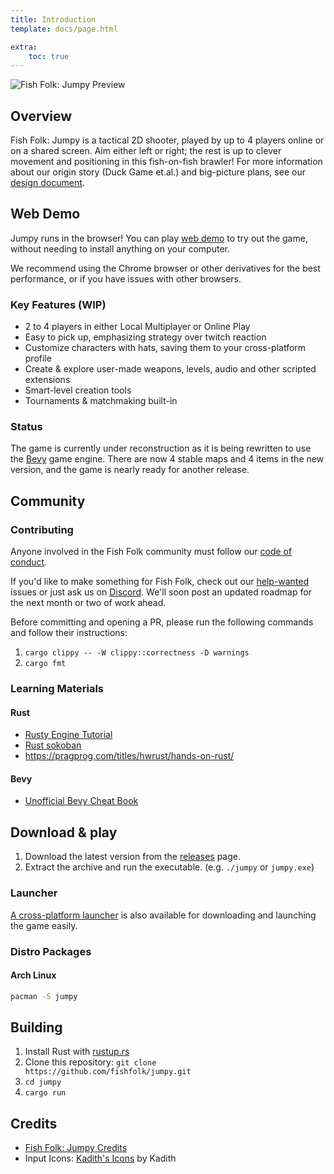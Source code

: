```yaml
---
title: Introduction
template: docs/page.html

extra:
    toc: true
---
```


![Fish Folk: Jumpy Preview](https://user-images.githubusercontent.com/24392180/151969075-399e9fea-e2de-4340-96a4-0a0e5b79c281.gif)

## Overview

Fish Folk: Jumpy is a tactical 2D shooter, played by up to 4 players online or on a shared screen. Aim either left or right; the rest is up to clever movement and positioning in this fish-on-fish brawler! For more information about our origin story (Duck Game et.al.) and big-picture plans, see our [design document](https://www.notion.so/erlendsh/Fish-Fight-1647ed74217e4e38a59bd28f4f5bc81a).

## Web Demo

Jumpy runs in the browser! You can play [web demo][web_demo] to try out the game, without needing to install anything on your computer.

We recommend using the Chrome browser or other derivatives for the best performance, or if you have issues with other browsers.

[web_demo]: https://fishfolk.github.io/jumpy/player/latest/

### Key Features (WIP)

- 2 to 4 players in either Local Multiplayer or Online Play
- Easy to pick up, emphasizing strategy over twitch reaction
- Customize characters with hats, saving them to your cross-platform profile
- Create & explore user-made weapons, levels, audio and other scripted extensions
- Smart-level creation tools
- Tournaments & matchmaking built-in

### Status

The game is currently under reconstruction as it is being rewritten to use the [Bevy] game engine. There are now 4 stable maps and 4 items in the new version, and the game is nearly ready for another release.

[Bevy]: https://bevyengine.org

## Community

### Contributing

Anyone involved in the Fish Folk community must follow our [code of conduct](https://github.com/fishfolk/jumpy/blob/main/CODE_OF_CONDUCT.md).

If you'd like to make something for Fish Folk, check out our [help-wanted](https://github.com/fishfolk/jumpy/labels/help%20wanted) issues or just ask us on [Discord](https://discord.gg/4smxjcheE5). We'll soon post an updated roadmap for the next month or two of work ahead.

Before committing and opening a PR, please run the following commands and follow their instructions:

1. `cargo clippy -- -W clippy::correctness -D warnings`
2. `cargo fmt`

### Learning Materials

#### Rust

- [Rusty Engine Tutorial](https://cleancut.github.io/rusty_engine/)
- [Rust sokoban](https://sokoban.iolivia.me/)
- <https://pragprog.com/titles/hwrust/hands-on-rust/>

#### Bevy

- [Unofficial Bevy Cheat Book](https://bevy-cheatbook.github.io/)

## Download & play

1. Download the latest version from the [releases](https://github.com/fishfolk/jumpy/releases) page.
2. Extract the archive and run the executable. (e.g. `./jumpy` or `jumpy.exe`)

### Launcher

[A cross-platform launcher](https://github.com/spicylobstergames/SpicyLauncher) is also available for downloading and launching the game easily.

### Distro Packages

#### Arch Linux

```sh
pacman -S jumpy
```

## Building

1. Install Rust with [rustup.rs](https://rustup.rs/)
2. Clone this repository: `git clone https://github.com/fishfolk/jumpy.git`
3. `cd jumpy`
4. `cargo run`

## Credits

- [Fish Folk: Jumpy Credits](./CREDITS.md)
- Input Icons: [Kadith's Icons](https://kadith.itch.io/kadiths-free-icons) by Kadith
